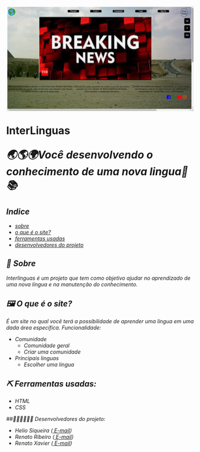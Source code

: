 <h1>
  <img src="/pagina-menu.jpg" width:80px, height:80px>
  <p><b>InterLinguas</b></p>
  <p><i>🌏🌎🌍Você desenvolvendo o conhecimento de uma nova lingua🙌📚</b></p>
</h1>

## Indice

- [sobre](#-Sobre)
- [o que é o site?](#-O-que-e-o-site?)
- [ferramentas usadas](#-Ferramentas-usadas)
- [desenvolvedores do projeto](#-Desenvolvedores-do-projeto)

## 🧧 Sobre

_Interlinguas_ é um projeto que tem como objetivo ajudar no aprendizado de uma nova língua e na manutenção do conhecimento.

## 🖼 O que é o site?

É um site no qual você terá a possibilidade de aprender uma lingua em uma dada área específica.
_Funcionalidade_:

- Comunidade
  - Comunidade geral
  - Criar uma comunidade
- Principais linguas
  - Escolher uma lingua

## ⛏ Ferramentas usadas:

- HTML
- CSS

##👨‍💻👨‍💻👨‍💻 Desenvolvedores do projeto:

- Helio Siqueira (<a href="emailto:helio.siqueira@academico.ifpb.edu.br"> E-mail</a>)
- Renato Ribeiro (<a href="emailto:renato.ribeiro@academico.ifpb.edu.br"> E-mail</a>)
- Renato Xavier (<a href="emailto:renato.ribeiro@academico.ifpb.edu.br"> E-mail</a>)

